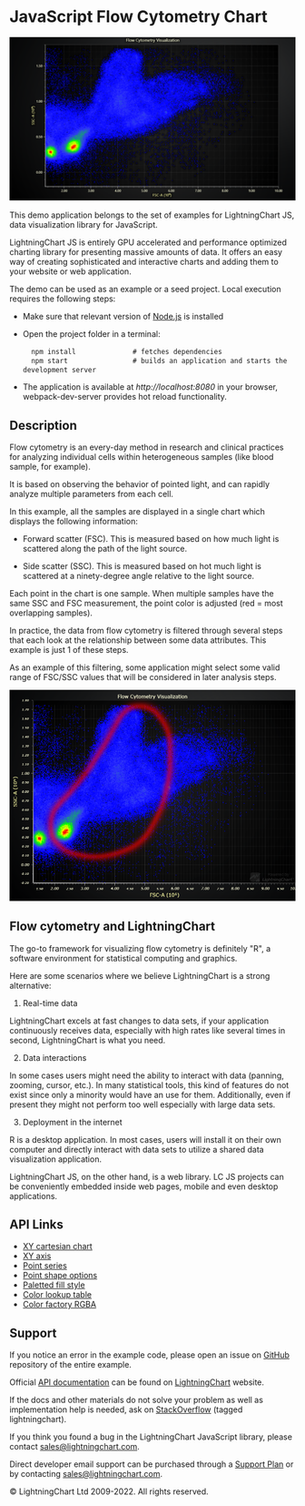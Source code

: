 # JavaScript Flow Cytometry Chart

![JavaScript Flow Cytometry Chart](flowCytometryChart-darkGold.png)

This demo application belongs to the set of examples for LightningChart JS, data visualization library for JavaScript.

LightningChart JS is entirely GPU accelerated and performance optimized charting library for presenting massive amounts of data. It offers an easy way of creating sophisticated and interactive charts and adding them to your website or web application.

The demo can be used as an example or a seed project. Local execution requires the following steps:

-   Make sure that relevant version of [Node.js](https://nodejs.org/en/download/) is installed
-   Open the project folder in a terminal:

          npm install              # fetches dependencies
          npm start                # builds an application and starts the development server

-   The application is available at _http://localhost:8080_ in your browser, webpack-dev-server provides hot reload functionality.


## Description

Flow cytometry is an every-day method in research and clinical practices for analyzing individual cells within heterogeneous samples (like blood sample, for example).

It is based on observing the behavior of pointed light, and can rapidly analyze multiple parameters from each cell.

In this example, all the samples are displayed in a single chart which displays the following information:

-   Forward scatter (FSC). This is measured based on how much light is scattered along the path of the light source.

-   Side scatter (SSC). This is measured based on hot much light is scattered at a ninety-degree angle relative to the light source.

Each point in the chart is one sample. When multiple samples have the same SSC and FSC measurement, the point color is adjusted (red = most overlapping samples).

In practice, the data from flow cytometry is filtered through several steps that each look at the relationship between some data attributes. This example is just 1 of these steps.

As an example of this filtering, some application might select some valid range of FSC/SSC values that will be considered in later analysis steps.

![FSC/SSC Threshold](./assets/threshold.png)

## Flow cytometry and LightningChart

The go-to framework for visualizing flow cytometry is definitely "R", a software environment for statistical computing and graphics.

Here are some scenarios where we believe LightningChart is a strong alternative:

1. Real-time data

LightningChart excels at fast changes to data sets, if your application continuously receives data, especially with high rates like several times in second, LightningChart is what you need.

2. Data interactions

In some cases users might need the ability to interact with data (panning, zooming, cursor, etc.). In many statistical tools, this kind of features do not exist since only a minority would have an use for them. Additionally, even if present they might not perform too well especially with large data sets.

3. Deployment in the internet

R is a desktop application. In most cases, users will install it on their own computer and directly interact with data sets to utilize a shared data visualization application.

LightningChart JS, on the other hand, is a web library. LC JS projects can be conveniently embedded inside web pages, mobile and even desktop applications.


## API Links

* [XY cartesian chart]
* [XY axis]
* [Point series]
* [Point shape options]
* [Paletted fill style]
* [Color lookup table]
* [Color factory RGBA]


## Support

If you notice an error in the example code, please open an issue on [GitHub][0] repository of the entire example.

Official [API documentation][1] can be found on [LightningChart][2] website.

If the docs and other materials do not solve your problem as well as implementation help is needed, ask on [StackOverflow][3] (tagged lightningchart).

If you think you found a bug in the LightningChart JavaScript library, please contact sales@lightningchart.com.

Direct developer email support can be purchased through a [Support Plan][4] or by contacting sales@lightningchart.com.

[0]: https://github.com/Arction/
[1]: https://lightningchart.com/lightningchart-js-api-documentation/
[2]: https://lightningchart.com
[3]: https://stackoverflow.com/questions/tagged/lightningchart
[4]: https://lightningchart.com/support-services/

© LightningChart Ltd 2009-2022. All rights reserved.


[XY cartesian chart]: https://lightningchart.com/js-charts/api-documentation/v7.0.1/classes/ChartXY.html
[XY axis]: https://lightningchart.com/js-charts/api-documentation/v7.0.1/classes/Axis.html
[Point series]: https://lightningchart.com/js-charts/api-documentation/v7.0.1/classes/PointSeries.html
[Point shape options]: https://lightningchart.com/js-charts/api-documentation/v7.0.1/enums/PointShape.html
[Paletted fill style]: https://lightningchart.com/js-charts/api-documentation/v7.0.1/classes/PalettedFill.html
[Color lookup table]: https://lightningchart.com/js-charts/api-documentation/v7.0.1/classes/LUT.html
[Color factory RGBA]: https://lightningchart.com/js-charts/api-documentation/v7.0.1/functions/ColorRGBA.html

